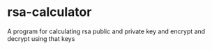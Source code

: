 # rsa-calculator
A program for calculating rsa public and private key and encrypt and decrypt using that keys
